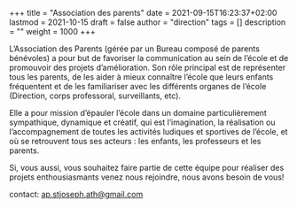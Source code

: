 +++
title       = "Association des parents"
date        = 2021-09-15T16:23:37+02:00
lastmod     = 2021-10-15
draft       = false
author      = "direction"
tags        = []
description = ""
weight      = 1000
+++

L’Association des Parents (gérée par un Bureau composé de parents bénévoles) a pour but de favoriser la communication au sein de l’école et de promouvoir des projets d’amélioration. Son rôle principal est de représenter tous les parents, de les aider à mieux connaître l’école que leurs enfants fréquentent et de les familiariser avec les différents organes de l’école (Direction, corps professoral, surveillants, etc).

Elle a pour mission d’épauler l’école dans un domaine particulièrement sympathique, dynamique et créatif, qui est l’imagination, la réalisation ou l’accompagnement de toutes les activités ludiques et sportives de l’école, et où se retrouvent tous ses acteurs : les enfants, les professeurs et les parents.

Si, vous aussi, vous souhaitez faire partie de cette équipe pour réaliser des projets enthousiasmants venez nous rejoindre, nous avons besoin de vous!

contact: <a href="mailto:ap.stjoseph.ath@gmail.com">ap.stjoseph.ath@gmail.com</a>
